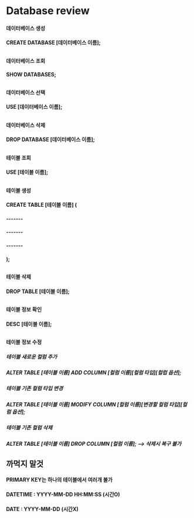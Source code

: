 # Database review

#### 데이터베이스 생성
#### CREATE DATABASE [데이터베이스 이름];
##
#### 데이터베이스 조회
#### SHOW DATABASES;
##
#### 데이터베이스 선택
#### USE [데이터베이스 이름];
##
#### 데이터베이스 삭제
#### DROP DATABASE [데이터베이스 이름];
##
#### 테이블 조회
#### USE [테이블 이름];
##
#### 테이블 생성
#### CREATE TABLE [테이블 이름] (
####    -------
####    -------
####    -------
#### );   
##
#### 테이블 삭제
#### DROP TABLE [테이블 이름];
##
#### 테이블 정보 확인
#### DESC [테이블 이름];
##
#### 테이블 정보 수정
##### 테이블 새로운 컬럼 추가 
##### ALTER TABLE [테이블 이름] ADD COLUMN [컬럼 이름][컬럼 타입][컬럽 옵션];
##### 테이블 기존 컬럼 타입 변경
##### ALTER TABLE [테이블 이름] MODIFY COLUMN [컬럼 이름][변경할 컬럼 타입][컬럼 옵션];
##### 테이블 기존 컬럼 삭제
##### ALTER TABLE [테이블 이름] DROP COLUMN [컬럼 이름]; --> 삭제시 복구 불가
## 까먹지 말것
#### PRIMARY KEY는 하나의 테이블에서 여러개 불가
#### DATETIME : YYYY-MM-DD HH:MM:SS (시간O)
#### DATE : YYYY-MM-DD (시간X)
